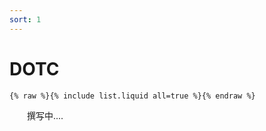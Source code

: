 ```yaml
---
sort: 1
---
```


# DOTC

```
{% raw %}{% include list.liquid all=true %}{% endraw %}
```

&ensp;&ensp;&ensp;&ensp;撰写中....
